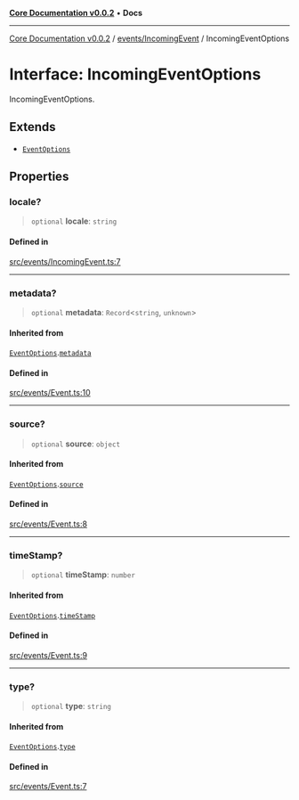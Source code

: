 [**Core Documentation v0.0.2**](../../../README.md) • **Docs**

***

[Core Documentation v0.0.2](../../../modules.md) / [events/IncomingEvent](../README.md) / IncomingEventOptions

# Interface: IncomingEventOptions

IncomingEventOptions.

## Extends

- [`EventOptions`](../../Event/interfaces/EventOptions.md)

## Properties

### locale?

> `optional` **locale**: `string`

#### Defined in

[src/events/IncomingEvent.ts:7](https://github.com/stonemjs/core/blob/dd7eaec566465ef84c36b87b824f8ea9ab76e8fa/src/events/IncomingEvent.ts#L7)

***

### metadata?

> `optional` **metadata**: `Record`\<`string`, `unknown`\>

#### Inherited from

[`EventOptions`](../../Event/interfaces/EventOptions.md).[`metadata`](../../Event/interfaces/EventOptions.md#metadata)

#### Defined in

[src/events/Event.ts:10](https://github.com/stonemjs/core/blob/dd7eaec566465ef84c36b87b824f8ea9ab76e8fa/src/events/Event.ts#L10)

***

### source?

> `optional` **source**: `object`

#### Inherited from

[`EventOptions`](../../Event/interfaces/EventOptions.md).[`source`](../../Event/interfaces/EventOptions.md#source)

#### Defined in

[src/events/Event.ts:8](https://github.com/stonemjs/core/blob/dd7eaec566465ef84c36b87b824f8ea9ab76e8fa/src/events/Event.ts#L8)

***

### timeStamp?

> `optional` **timeStamp**: `number`

#### Inherited from

[`EventOptions`](../../Event/interfaces/EventOptions.md).[`timeStamp`](../../Event/interfaces/EventOptions.md#timestamp)

#### Defined in

[src/events/Event.ts:9](https://github.com/stonemjs/core/blob/dd7eaec566465ef84c36b87b824f8ea9ab76e8fa/src/events/Event.ts#L9)

***

### type?

> `optional` **type**: `string`

#### Inherited from

[`EventOptions`](../../Event/interfaces/EventOptions.md).[`type`](../../Event/interfaces/EventOptions.md#type)

#### Defined in

[src/events/Event.ts:7](https://github.com/stonemjs/core/blob/dd7eaec566465ef84c36b87b824f8ea9ab76e8fa/src/events/Event.ts#L7)
